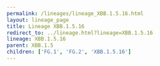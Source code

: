 ```yaml
---
permalink: /lineages/lineage_XBB.1.5.16.html
layout: lineage_page
title: Lineage XBB.1.5.16
redirect_to: ../lineage.html?lineage=XBB.1.5.16
lineage: XBB.1.5.16
parent: XBB.1.5
children: ['FG.1', 'FG.2', 'XBB.1.5.16']
---
```

